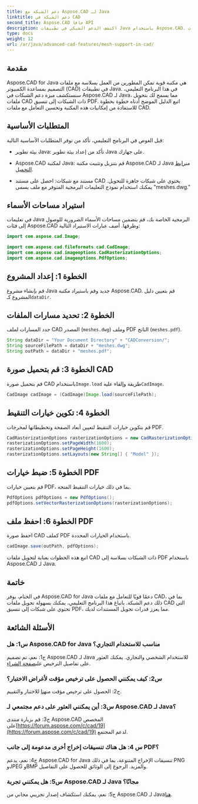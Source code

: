 ```yaml
---
title: دعم الشبكة مع Aspose.CAD لـ Java
linktitle: دعم الشبكة في CAD
second_title: Aspose.CAD جافا API
description: اكتشف الدعم الشبكي في تطبيقات Java باستخدام Aspose.CAD. تحويل ملفات CAD إلى PDF بسهولة.
type: docs
weight: 12
url: /ar/java/advanced-cad-features/mesh-support-in-cad/
---
```

## مقدمة

Aspose.CAD for Java هي مكتبة قوية تمكن المطورين من العمل بسلاسة مع ملفات التصميم بمساعدة الكمبيوتر (CAD) في تطبيقات Java. في هذا البرنامج التعليمي، سنستكشف ميزة دعم الشبكات في Aspose.CAD لـ Java، مما يسمح لك بتحويل ملفات CAD ذات الشبكات إلى تنسيق PDF. اتبع الدليل الموضح أدناه خطوة بخطوة للاستفادة من إمكانيات هذه المكتبة وتحسين التعامل مع ملفات CAD.

## المتطلبات الأساسية

قبل الغوص في البرنامج التعليمي، تأكد من توفر المتطلبات الأساسية التالية:

- بيئة تطوير Java: تأكد من إعداد بيئة تطوير Java على جهازك.

-  Aspose.CAD لمكتبة Java: قم بتنزيل وتثبيت مكتبة Aspose.CAD لـ Java من[رابط التحميل](https://releases.aspose.com/cad/java/).

- مستند مع شبكات: احصل على مستند CAD يحتوي على شبكات جاهزة للتحويل. يمكنك استخدام نموذج التعليمات البرمجية المتوفر مع ملف يسمى "meshes.dwg."

## استيراد مساحات الأسماء

في تعليمات Java البرمجية الخاصة بك، قم بتضمين مساحات الأسماء الضرورية للوصول إلى فئات Aspose.CAD وطرقها. أضف عبارات الاستيراد التالية:

```java
import com.aspose.cad.Image;

import com.aspose.cad.fileformats.cad.CadImage;
import com.aspose.cad.imageoptions.CadRasterizationOptions;
import com.aspose.cad.imageoptions.PdfOptions;
```

## الخطوة 1: إعداد المشروع

قم بإنشاء مشروع Java جديد وقم باستيراد مكتبة Aspose.CAD. قم بتعيين دليل المشروع كـ`dataDir`.

## الخطوة 2: تحديد مسارات الملفات

حدد المسارات لملف CAD المصدر (`meshes.dwg`) وملف PDF الناتج (`meshes.pdf`).

```java
String dataDir = "Your Document Directory" + "CADConversion/";
String sourceFilePath = dataDir + "meshes.dwg";
String outPath = dataDir + "meshes.pdf";
```

## الخطوة 3: قم بتحميل صورة CAD

 قم بتحميل صورة CAD باستخدام`Image.load` طريقة وإلقاء عليه`CadImage`.

```java
CadImage cadImage = (CadImage)Image.load(sourceFilePath);
```

## الخطوة 4: تكوين خيارات التنقيط

قم بتكوين خيارات التنقيط لتعيين أبعاد الصفحة وتخطيطاتها لمخرجات PDF.

```java
CadRasterizationOptions rasterizationOptions = new CadRasterizationOptions();
rasterizationOptions.setPageWidth(1600);
rasterizationOptions.setPageHeight(1600);
rasterizationOptions.setLayouts(new String[] { "Model" });
```

## الخطوة 5: ضبط خيارات PDF

قم بتعيين خيارات PDF، بما في ذلك خيارات التنقيط المتجه.

```java
PdfOptions pdfOptions = new PdfOptions();
pdfOptions.setVectorRasterizationOptions(rasterizationOptions);
```

## الخطوة 6: احفظ ملف PDF

احفظ صورة CAD كملف PDF باستخدام الخيارات المحددة.

```java
cadImage.save(outPath, pdfOptions);
```

اتبع هذه الخطوات بعناية لتحويل ملفات CAD ذات الشبكات بسلاسة إلى PDF باستخدام Aspose.CAD لـ Java.

## خاتمة

في الختام، يوفر Aspose.CAD for Java دعمًا قويًا للتعامل مع ملفات CAD، بما في ذلك دعم الشبكة. باتباع هذا البرنامج التعليمي، يمكنك بسهولة تحويل ملفات CAD التي تحتوي على شبكات إلى تنسيق PDF، مما يعزز قدرات تحويل المستندات لديك.

## الأسئلة الشائعة

### س1: هل Aspose.CAD for Java مناسب للاستخدام التجاري؟

 ج1: نعم، تم تصميم Aspose.CAD لـ Java للاستخدام الشخصي والتجاري. يمكنك العثور على تفاصيل الترخيص على[صفحة الشراء](https://purchase.aspose.com/buy).

### س2: كيف يمكنني الحصول على ترخيص مؤقت لأغراض الاختبار؟

 ج2: الحصول على ترخيص مؤقت من[هنا](https://purchase.aspose.com/temporary-license/) للاختبار والتقييم.

### س3: أين يمكنني العثور على دعم مجتمعي لـ Aspose.CAD لـ Java؟

 ج3: قم بزيارة منتدى Aspose.CAD المخصص على[https://forum.aspose.com/c/cad/19](https://forum.aspose.com/c/cad/19) لدعم المجتمع.

### س 4: هل هناك تنسيقات إخراج أخرى مدعومة إلى جانب PDF؟

ج4: نعم، يدعم Aspose.CAD for Java تنسيقات الإخراج المتنوعة، بما في ذلك PNG وJPEG وBMP والمزيد. الرجوع إلى الوثائق للحصول على التفاصيل.

### س5: هل يمكنني تجربة Aspose.CAD لـ Java مجانًا؟

 ج5: نعم، يمكنك استكشاف إصدار تجريبي مجاني من Aspose.CAD لـ Java[هنا](https://releases.aspose.com/).